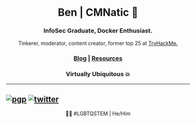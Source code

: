 <h1 align="center"> Ben | CMNatic 🌱 </h1>
<h3 align="center">InfoSec Graduate, Docker Enthusiast.</h3>
<p align="center">Tinkerer, moderator, content creator, former top 25 at <a href="https://tryhackme.com/p/cmnatic">TryHackMe.</p>
<h3 align="center"><a href="https://blog.cmnatic.co.uk">Blog</a> | <a href="https://resources.cmnatic.co.uk">Resources</a></h3>

<h3 align="center">Virtually Ubiquitous 💥</h3>


---
[![pgp](https://img.shields.io/badge/pgp-0xd93b83ba2-313131?style=flat-square&labelColor=313131&color=313131)](https://pgp.cmnatic.co.uk/cmnatic.gpg)
[![twitter](https://img.shields.io/badge/@cmnatic_-313131?style=flat-square&labelColor=313131&logo=twitter&logoColor=white&color=313131)](https://twitter.com/cmnatic)
---

<p align="center">🏳️‍🌈 #LGBTQSTEM | He/Him </p>
